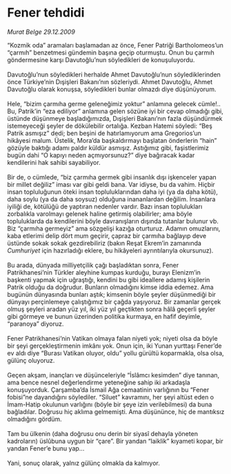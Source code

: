 # Fener tehdidi

*Murat Belge 29.12.2009*

<div class="taraf_structure_2col_1zq">
<div class="margen_n">



 <p>“Kozmik oda” aramaları başlamadan az önce, Fener Patriği Bartholomeos’un “çarmıh” benzetmesi gündemin başına geçip oturmuştu. Onun bu çarmıh göndermesine karşı Davutoğlu’nun söyledikleri de konuşuluyordu. <br/><br/>Davutoğlu’nun söyledikleri herhalde Ahmet Davutoğlu’nun söylediklerinden önce Türkiye’nin Dışişleri Bakanı’nın sözleriydi. Ahmet Davutoğlu, Ahmet Davutoğlu olarak konuşsa, söyledikleri bunlar olmazdı diye düşünüyorum. <br/><br/>Hele, “bizim çarmıha germe geleneğimiz yoktur” anlamına gelecek cümle!.. Bu, Patrik’in “eza ediliyor” anlamına gelen sözüne iyi bir cevap olmadığı gibi, üstünde düşünmeye başladığımızda, Dışişleri Bakanı’nın fazla düşündürmek istemeyeceği şeyler de dökülebilir ortalığa. Kezban Hatemi söyledi: “Beş Patrik asmışız” dedi; ben beşini de hatırlamıyorum ama Gregorios’un hikâyesi malum. Üstelik, Mora’da başkaldırmayı başlatan önderlerin “hain” gözüyle baktığı adamı paldır küldür asmışız. Astığımız gibi, faşistlerimiz bugün dahi “O kapıyı neden açmıyorsunuz?” diye bağıracak kadar kendilerini hak sahibi sayabiliyor. <br/><br/>Bir de, o cümlede, “biz çarmıha germek gibi insanlık dışı işkenceler yapan bir millet değiliz” iması var gibi geldi bana. Var idiyse, bu da vahim. Hiçbir insan topluluğunun öteki insan topluluklarından daha iyi (ya da daha kötü), daha soylu (ya da daha soysuz) olduğuna inananlardan değilim. İnsanlara iyiliği de, kötülüğü de yaptıran nedenler vardır. Bazı insan toplulukları zorbalıkla varolmayı gelenek haline getirmiş olabilirler; ama böyle topluluklarda da kendilerini böyle davranışların dışında tutanlar bulunur vb. Biz “çarmıha germeyiz” ama sözgelişi kazığa oturturuz. Adamın omuzlarını, kaba etlerimi delip dört mum geçirir, çapraz bir çarmıha bağlayıp deve üstünde sokak sokak gezdirebiliriz (bakın Reşat Ekrem’in zamanında <i>Cumhuriyet</i> için hazırladığı eklere, bu hikâyeleri ayrıntılarıyla okursunuz). <br/><br/>Bu arada, dünyada milliyetçilik çağı başladıktan sonra, Fener Patrikhanesi’nin Türkler aleyhine kumpas kurduğu, burayı Elenizm’in başkenti yapmak için uğraştığı, kendini bu gibi ideallere adamış kişilerin Patrik olduğu da doğrudur. Bunların olmadığını kimse iddia edemez. Ama bugünün dünyasında bunları aştık; kimsenin böyle şeyler düşünmediği bir dünyayı perçinlemeye çalıştığımız bir çağda yaşıyoruz. Bir zamanlar gerçek olmuş şeyleri aradan yüz yıl, iki yüz yıl geçtikten sonra hâlâ geçerli şeyler gibi görmeye ve bunun üzerinden politika kurmaya, en hafif deyimle, “paranoya” diyoruz. <br/><br/>Fener Patrikhanesi’nin Vatikan olmaya falan niyeti yok; niyeti olsa da böyle bir şeyi gerçekleştirmenin imkânı yok. Onun için, iki Yunan yurttaşı Fener’de ev aldı diye “Burası Vatikan oluyor, oldu” yollu gürültü koparmakla, olsa olsa, gülünç oluyoruz. <br/><br/>Geçen akşam, inançları ve düşünceleriyle “İslâmcı kesimden” diye tanınan, ama bence nesnel değerlendirme yeteneğine sahip iki arkadaşla konuşuyorduk. Çarşamba’da İsmail Ağa cemaatinin varlığının bu “Fener fobisi”ne dayandığını söylediler. “Siluet” kavramını, her şeyi altüst eden o İmam-Hatip okulunun varlığını (böyle bir şeye izin verilebilmesi) da buna bağladılar. Doğrusu hiç aklıma gelmemişti. Ama düşününce, hiç de mantıksız olmadığını gördüm. <br/><br/>Tam bu ülkenin (daha doğrusu onu derin bir siyasî dehayla yöneten kadroların) üslûbuna uygun bir “çare”. Bir yandan “laiklik” kıyameti kopar, bir yandan Fener’e bunu yap... <br/><br/>Yani, sonuç olarak, yalnız gülünç olmakla da kalmıyor. </p>
<br/>
<br/>
<br/>



<br/>


<div id="taraf_not">
</div>

</div>


</div>
